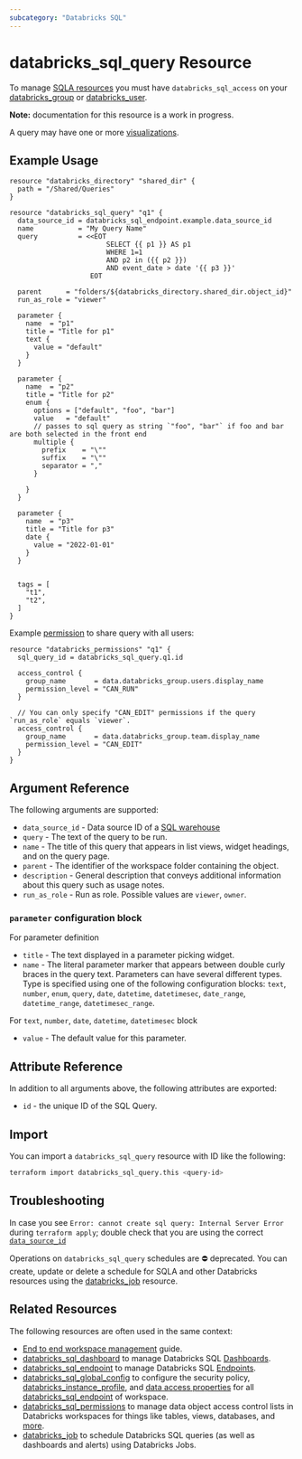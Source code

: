 ```yaml
---
subcategory: "Databricks SQL"
---
```

# databricks_sql_query Resource

To manage [SQLA resources](https://docs.databricks.com/sql/get-started/concepts.html) you must have `databricks_sql_access` on your [databricks_group](group.md#databricks_sql_access) or [databricks_user](user.md#databricks_sql_access).

**Note:** documentation for this resource is a work in progress.

A query may have one or more [visualizations](sql_visualization.md).

## Example Usage

```hcl
resource "databricks_directory" "shared_dir" {
  path = "/Shared/Queries"
}

resource "databricks_sql_query" "q1" {
  data_source_id = databricks_sql_endpoint.example.data_source_id
  name           = "My Query Name"
  query          = <<EOT
                        SELECT {{ p1 }} AS p1
                        WHERE 1=1
                        AND p2 in ({{ p2 }})
                        AND event_date > date '{{ p3 }}'
                    EOT

  parent      = "folders/${databricks_directory.shared_dir.object_id}"
  run_as_role = "viewer"

  parameter {
    name  = "p1"
    title = "Title for p1"
    text {
      value = "default"
    }
  }

  parameter {
    name  = "p2"
    title = "Title for p2"
    enum {
      options = ["default", "foo", "bar"]
      value   = "default"
      // passes to sql query as string `"foo", "bar"` if foo and bar are both selected in the front end
      multiple {
        prefix    = "\""
        suffix    = "\""
        separator = ","
      }

    }
  }

  parameter {
    name  = "p3"
    title = "Title for p3"
    date {
      value = "2022-01-01"
    }
  }


  tags = [
    "t1",
    "t2",
  ]
}
```

Example [permission](permissions.md) to share query with all users:

```hcl
resource "databricks_permissions" "q1" {
  sql_query_id = databricks_sql_query.q1.id

  access_control {
    group_name       = data.databricks_group.users.display_name
    permission_level = "CAN_RUN"
  }

  // You can only specify "CAN_EDIT" permissions if the query `run_as_role` equals `viewer`.
  access_control {
    group_name       = data.databricks_group.team.display_name
    permission_level = "CAN_EDIT"
  }
}
```

## Argument Reference

The following arguments are supported:

* `data_source_id` - Data source ID of a [SQL warehouse](sql_endpoint.md)
* `query` - The text of the query to be run.
* `name` - The title of this query that appears in list views, widget headings, and on the query page.
* `parent` - The identifier of the workspace folder containing the object.
* `description` - General description that conveys additional information about this query such as usage notes.
* `run_as_role` - Run as role. Possible values are `viewer`, `owner`.

### `parameter` configuration block

For parameter definition

* `title` - The text displayed in a parameter picking widget.
* `name` - The literal parameter marker that appears between double curly braces in the query text.
Parameters can have several different types. Type is specified using one of the following configuration blocks: `text`, `number`, `enum`, `query`, `date`, `datetime`, `datetimesec`, `date_range`, `datetime_range`, `datetimesec_range`.

For `text`, `number`, `date`, `datetime`, `datetimesec` block

* `value` - The default value for this parameter.

## Attribute Reference

In addition to all arguments above, the following attributes are exported:

* `id` - the unique ID of the SQL Query.

## Import

You can import a `databricks_sql_query` resource with ID like the following:

```bash
terraform import databricks_sql_query.this <query-id>
```

## Troubleshooting

In case you see `Error: cannot create sql query: Internal Server Error` during `terraform apply`; double check that you are using the correct [`data_source_id`](sql_endpoint.md)

Operations on `databricks_sql_query` schedules are ⛔️ deprecated. You can create, update or delete a schedule for SQLA and other Databricks resources using the [databricks_job](job.md#sql_task-configuration-block) resource.

## Related Resources

The following resources are often used in the same context:

* [End to end workspace management](../guides/workspace-management.md) guide.
* [databricks_sql_dashboard](sql_dashboard.md) to manage Databricks SQL [Dashboards](https://docs.databricks.com/sql/user/dashboards/index.html).
* [databricks_sql_endpoint](sql_endpoint.md) to manage Databricks SQL [Endpoints](https://docs.databricks.com/sql/admin/sql-endpoints.html).
* [databricks_sql_global_config](sql_global_config.md) to configure the security policy, [databricks_instance_profile](instance_profile.md), and [data access properties](https://docs.databricks.com/sql/admin/data-access-configuration.html) for all [databricks_sql_endpoint](sql_endpoint.md) of workspace.
* [databricks_sql_permissions](sql_permissions.md) to manage data object access control lists in Databricks workspaces for things like tables, views, databases, and [more](https://docs.databricks.com/security/access-control/table-acls/object-privileges.html).
* [databricks_job](job.md#sql_task-configuration-block) to schedule Databricks SQL queries (as well as dashboards and alerts) using Databricks Jobs.
